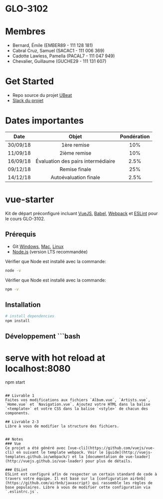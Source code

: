 # GLO-3102

# Membres

- Bernard, Émile (EMBER89 - 111 128 181)
- Cabral Cruz, Samuel (SACAC1 - 111 006 369)
- Cadotte Lawless, Pamella (PACAL7 - 111 047 949)
- Chevalier, Guillaume (GUCHE29 - 111 131 607)


# Get Started

- Repo source du projet [UBeat](https://github.com/GLO3102/UBeat)
- [Slack du projet](https://glo3102-a2018.slack.com/)

# Dates importantes

| Date | Objet | Pondération |
| :---: | :---: | :---: |
| 30/09/18 | 1ère remise | 10% |
| 11/09/18 | 2ième remise | 10% |
| 16/09/18 | Évaluation des pairs intermédiaire | 2.5% |
| 09/12/18 | Remise finale | 25% |
| 14/12/18 | Autoévaluation finale | 2.5% |

# vue-starter

Kit de départ préconfiguré incluant [VueJS](https://github.com/vuejs/vue), [Babel](https://babeljs.io/), [Webpack](https://webpack.js.org/) et [ESLint](https://eslint.org/) pour le cours GLO-3102.

## Prérequis
- Git [Windows](http://www.git-scm.com/book/en/Getting-Started-Installing-Git#Installing-on-Windows), [Mac](http://www.git-scm.com/book/en/Getting-Started-Installing-Git#Installing-on-Mac), [Linux](http://www.git-scm.com/book/en/Getting-Started-Installing-Git#Installing-on-Linux)
- [Node.js](https://nodejs.org/en/) (version LTS recommandée)

Vérifier que Node est installé avec la commande:
```bash
node -v
```
Vérifier que Node est installé avec la commande:
```bash
npm -v
```

## Installation

```bash
# install dependencies
npm install
```

## Développement ```bash
# serve with hot reload at localhost:8080
npm start
```

## Livrable 1
Faites vos modifications aux fichiers `Album.vue`, `Artists.vue`, `Home.vue` et `Navigation.vue`. Ajoutez votre HTML dans la balise `<template>` et votre CSS dans la balise `<style>` de chacun des components.

## Livrable 2-3
Libre à vous de modifier la structure des fichiers.


## Notes
### Vue
Ce projet a été généré avec [vue-cli](https://github.com/vuejs/vue-cli) en suivant le template webpack. Voir le [guide](http://vuejs-templates.github.io/webpack/) et la [documentation de vue-loader](http://vuejs.github.io/vue-loader) pour plus de détails.

### ESLint
ESLint est configuré afin de respecter un certain standard de code à travers votre équipe. Il est basé sur la [configuration airbnb](https://github.com/airbnb/javascript) qui rassemble les règles de base populaires. Libre à vous de modifier cette configuration via `.eslintrc.js`.
